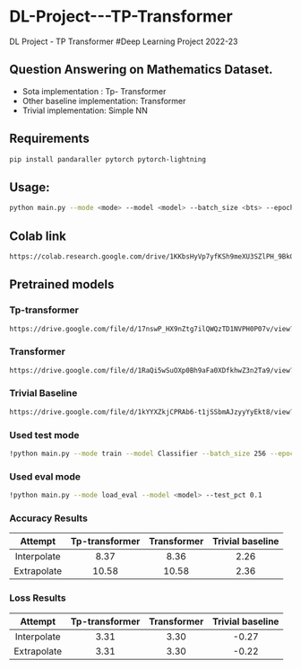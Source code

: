 # DL-Project---TP-Transformer
DL Project - TP Transformer
#Deep Learning Project 2022-23
## Question Answering on Mathematics Dataset. 
- Sota implementation : Tp- Transformer
- Other baseline implementation: Transformer
- Trivial implementation: Simple NN

## Requirements
```bash
pip install pandaraller pytorch pytorch-lightning
```
## Usage:
```bash
python main.py --mode <mode> --model <model> --batch_size <bts> --epochs <n> --train_pct <pct> --test_pct <pct> --model_name <model_name>
```

## Colab link
```bash
https://colab.research.google.com/drive/1KKbsHyVp7yfKSh9meXU3SZlPH_9BkGz5#scrollTo=eEG-73l8abXg
```

## Pretrained models
### Tp-transformer
```bash
https://drive.google.com/file/d/17nswP_HX9nZtg7ilQWQzTD1NVPH0P07v/view?usp=sharing
```
### Transformer
```bash
https://drive.google.com/file/d/1RaQi5wSuOXp0Bh9aFa0XDfkhwZ3n2Ta9/view?usp=sharing
```
### Trivial Baseline
```bash
https://drive.google.com/file/d/1kYYXZkjCPRAb6-t1jSSbmAJzyyYyEkt8/view?usp=sharing
```

### Used test mode
```bash
!python main.py --mode train --model Classifier --batch_size 256 --epochs 2 --train_pct 0.005 --test_pct 0.1
```

### Used eval mode
```bash
!python main.py --mode load_eval --model <model> --test_pct 0.1 
```


### Accuracy Results
| Attempt | Tp-transformer    | Transformer    | Trivial baseline
| :---:   | :---: | :---: | :---: |
| Interpolate | 8.37   | 8.36   | 2.26
| Extrapolate | 10.58   | 10.58   | 2.36

### Loss Results
| Attempt | Tp-transformer    | Transformer    | Trivial baseline
| :---:   | :---: | :---: | :---: |
| Interpolate | 3.31   | 3.30   |-0.27
| Extrapolate | 3.31  | 3.30   |-0.22
